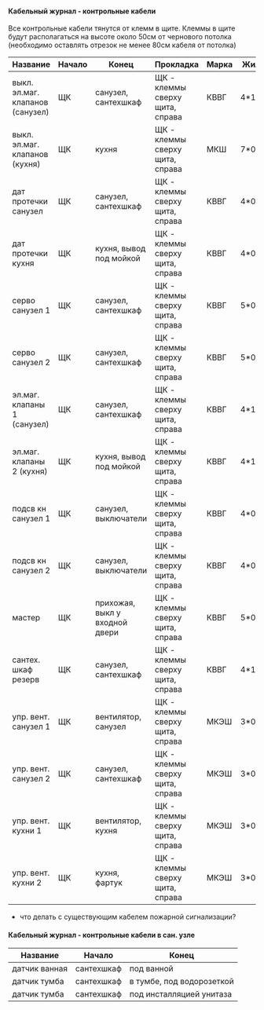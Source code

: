 #### Кабельный журнал - контрольные кабели

Все контрольные кабели тянутся от клемм в щите.
Клеммы в щите будут располагаться на высоте около 50см от чернового потолка (необходимо оставлять отрезок не менее 80см кабеля от потолка)

| Название                         | Начало | Конец                          | Прокладка                       | Марка | Жилы   | Примечание                               |
|----------------------------------|--------|--------------------------------|---------------------------------|-------|--------|------------------------------------------|
| выкл. эл.маг. клапанов (санузел) | ЩК     | санузел, сантехшкаф            | ЩК - клеммы сверху щита, справа | КВВГ  | 4*1    |                                          |
| выкл. эл.маг. клапанов (кухня)   | ЩК     | кухня                          | ЩК - клеммы сверху щита, справа | МКШ   | 7*0.5  |                                          |
| дат протечки санузел             | ЩК     | санузел, сантехшкаф            | ЩК - клеммы сверху щита, справа | КВВГ  | 4*0.75 | вывод кабеля с потолка                   |
| дат протечки кухня               | ЩК     | кухня, вывод под мойкой        | ЩК - клеммы сверху щита, справа | КВВГ  | 4*0.75 | вывод кабеля с потолка                   |
| серво санузел 1                  | ЩК     | санузел, сантехшкаф            | ЩК - клеммы сверху щита, справа | КВВГ  | 5*0.75 | вывод кабеля с потолка                   |
| серво санузел 2                  | ЩК     | санузел, сантехшкаф            | ЩК - клеммы сверху щита, справа | КВВГ  | 5*0.75 | вывод кабеля с потолка                   |
| эл.маг. клапаны 1 (санузел)      | ЩК     | санузел, сантехшкаф            | ЩК - клеммы сверху щита, справа | КВВГ  | 4*1    | вывод кабеля с потолка                   |
| эл.маг. клапаны 2 (кухня)        | ЩК     | кухня, вывод под мойкой        | ЩК - клеммы сверху щита, справа | КВВГ  | 4*1    | вывод кабеля с потолка                   |
| подсв кн санузел 1               | ЩК     | санузел, выключатели           | ЩК - клеммы сверху щита, справа | КВВГ  | 4*0.75 |                                          |
| подсв кн санузел 2               | ЩК     | санузел, выключатели           | ЩК - клеммы сверху щита, справа | КВВГ  | 4*0.75 |                                          |
| мастер                           | ЩК     | прихожая, выкл у входной двери | ЩК - клеммы сверху щита, справа | КВВГ  | 5*0.75 | тянуть последним                         |
| сантех. шкаф резерв              | ЩК     | санузел, сантехшкаф            | ЩК - клеммы сверху щита, справа | КВВГ  | 4*1    | вывод кабеля с потолка, тянуть последним |
| упр. вент. санузел 1             | ЩК     | вентилятор, санузел            | ЩК - клеммы сверху щита, справа | МКЭШ  | 3*0.5  |                                          |
| упр. вент. санузел 2             | ЩК     | санузел, сантехшкаф            | ЩК - клеммы сверху щита, справа | МКЭШ  | 3*0.5  |                                          |
| упр. вент. кухни 1               | ЩК     | вентилятор, кухня              | ЩК - клеммы сверху щита, справа | МКЭШ  | 3*0.5  |                                          |
| упр. вент. кухни 2               | ЩК     | кухня, фартук                  | ЩК - клеммы сверху щита, справа | МКЭШ  | 3*0.5  |                                          |

* что делать с существующим кабелем пожарной сигнализации?


#### Кабельный журнал - контрольные кабели в сан. узле

| Название      | Начало     | Конец                     |
|---------------|------------|---------------------------|
| датчик ванная | сантехшкаф | под ванной                |
| датчик тумба  | сантехшкаф | в тумбе, под водорозеткой |
| датчик тумба  | сантехшкаф | под инсталляцией унитаза  |

